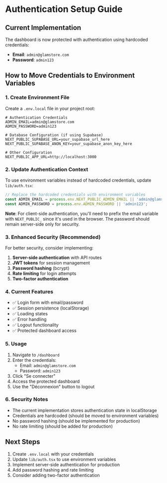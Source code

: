 # Authentication Setup Guide

## Current Implementation

The dashboard is now protected with authentication using hardcoded credentials:

- **Email**: `admin@glamstore.com`
- **Password**: `admin123`

## How to Move Credentials to Environment Variables

### 1. Create Environment File

Create a `.env.local` file in your project root:

```env
# Authentication Credentials
ADMIN_EMAIL=admin@glamstore.com
ADMIN_PASSWORD=admin123

# Database Configuration (if using Supabase)
NEXT_PUBLIC_SUPABASE_URL=your_supabase_url_here
NEXT_PUBLIC_SUPABASE_ANON_KEY=your_supabase_anon_key_here

# Other Configuration
NEXT_PUBLIC_APP_URL=http://localhost:3000
```

### 2. Update Authentication Context

To use environment variables instead of hardcoded credentials, update `lib/auth.tsx`:

```typescript
// Replace the hardcoded credentials with environment variables
const ADMIN_EMAIL = process.env.NEXT_PUBLIC_ADMIN_EMAIL || 'admin@glamstore.com';
const ADMIN_PASSWORD = process.env.ADMIN_PASSWORD || 'admin123';
```

**Note**: For client-side authentication, you'll need to prefix the email variable with `NEXT_PUBLIC_` since it's used in the browser. The password should remain server-side only for security.

### 3. Enhanced Security (Recommended)

For better security, consider implementing:

1. **Server-side authentication** with API routes
2. **JWT tokens** for session management
3. **Password hashing** (bcrypt)
4. **Rate limiting** for login attempts
5. **Two-factor authentication**

### 4. Current Features

- ✅ Login form with email/password
- ✅ Session persistence (localStorage)
- ✅ Loading states
- ✅ Error handling
- ✅ Logout functionality
- ✅ Protected dashboard access

### 5. Usage

1. Navigate to `/dashboard`
2. Enter the credentials:
   - Email: `admin@glamstore.com`
   - Password: `admin123`
3. Click "Se connecter"
4. Access the protected dashboard
5. Use the "Déconnexion" button to logout

### 6. Security Notes

- The current implementation stores authentication state in localStorage
- Credentials are hardcoded (should be moved to environment variables)
- No password hashing (should be implemented for production)
- No rate limiting (should be added for production)

## Next Steps

1. Create `.env.local` with your credentials
2. Update `lib/auth.tsx` to use environment variables
3. Implement server-side authentication for production
4. Add password hashing and rate limiting
5. Consider adding two-factor authentication 